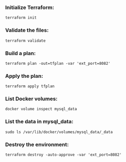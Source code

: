 ### Initialize Terraform:
```terraform init```

### Validate the files:
```terraform validate```

### Build a plan:
```terraform plan -out=tfplan -var 'ext_port=8082'```

### Apply the plan:
```terraform apply tfplan```

### List Docker volumes:
```docker volume inspect mysql_data```

### List the data in mysql_data:
```sudo ls /var/lib/docker/volumes/mysql_data/_data```

### Destroy the environment:
```terraform destroy -auto-approve -var 'ext_port=8082'```